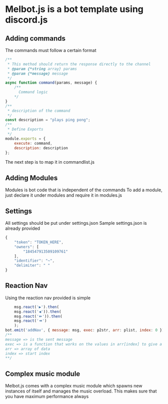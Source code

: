 # Melbot.js is a bot template using discord.js
## Adding commands
The commands must follow a certain format
```js
/**
 * This method should return the response directly to the channel
 * @param {*string array} params 
 * @param {*message} message
 */
async function command(params, message) {
    /**
      Command logic
    */
}
/**
 * description of the command
 */
const description = "plays ping pong";
/**
 * Define Exports
 */
module.exports = {
    execute: command,
    description: description
};
```
The next step is to map it in commandlist.js
## Adding Modules
Modules is bot code that is independent of the commands
To add a module, just declare it under modules and require it in modules.js
## Settings
All settings should be put under settings.json
Sample settings.json is already provided
```js
{
    "token": "TOKEN_HERE",
    "owners": [
        "184547913509109761"
    ],
    "identifier": "~",
    "delimiter": " "
}
```
## Reaction Nav
Using the reaction nav provided is simple
```js
    msg.react('▶').then(
    msg.react('◀')).then(
    msg.react('⏩')).then(
    msg.react('⏪')
    );
bot.emit('addNav', { message: msg, exec: p2str, arr: plist, index: 0 });
/**
message => is the sent message
exec => is a function that works on the values in arr[index] to give a text
arr => array of data
index => start index
**/
```
## Complex music module
Melbot.js comes with a complex music module which spawns new instances of itself and manages the music overload. This makes sure that you have maximum performance always 
